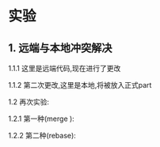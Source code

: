 # 实验
## 1. 远端与本地冲突解决
1.1.1 这里是远端代码,现在进行了更改

1.1.2 第二次更改,这里是本地,将被放入正式part

1.2 再次实验:

1.2.1 第一种(merge ):

1.2.2 第二种(rebase):